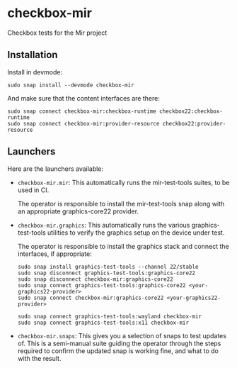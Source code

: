# checkbox-mir
Checkbox tests for the Mir project

## Installation
Install in devmode:
```
sudo snap install --devmode checkbox-mir
```

And make sure that the content interfaces are there:
```
sudo snap connect checkbox-mir:checkbox-runtime checkbox22:checkbox-runtime
sudo snap connect checkbox-mir:provider-resource checkbox22:provider-resource
```

## Launchers
Here are the launchers available:
- `checkbox-mir.mir`:
  This automatically runs the mir-test-tools suites, to be used in CI.

  The operator is responsible to install the mir-test-tools snap along with
  an appropriate graphics-core22 provider.

- `checkbox-mir.graphics`:
  This automatically runs the various graphics-test-tools utilities to verify
  the graphics setup on the device under test.

  The operator is responsible to install the graphics stack and connect
  the interfaces, if appropriate:
  ```
  sudo snap install graphics-test-tools --channel 22/stable
  sudo snap disconnect graphics-test-tools:graphics-core22
  sudo snap disconnect checkbox-mir:graphics-core22
  sudo snap connect graphics-test-tools:graphics-core22 <your-graphics22-provider>
  sudo snap connect checkbox-mir:graphics-core22 <your-graphics22-provider>

  sudo snap connect graphics-test-tools:wayland checkbox-mir
  sudo snap connect graphics-test-tools:x11 checkbox-mir
  ```

- `checkbox-mir.snaps`:
  This gives you a selection of snaps to test updates of. This is a semi-manual
  suite guiding the operator through the steps required to confirm the updated
  snap is working fine, and what to do with the result.
